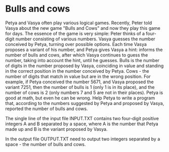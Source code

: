 # Bulls and cows

Petya and Vasya often play various logical games. Recently, Peter told Vasya about the new game &quot;Bulls and Cows&quot; and now they play this game for days. The essence of the game is very simple: Peter thinks of a four-digit number consisting of various numbers. Vasya guesses the number conceived by Petya, turning over possible options. Each time Vasya proposes a variant of his number, and Petya gives Vasya a hint: informs the number of bulls and cows, after which Vasya continues to guess the number, taking into account the hint, until he guesses. Bulls is the number of digits in the number proposed by Vasya, coinciding in value and standing in the correct position in the number conceived by Petya. Cows - the number of digits that match in value but are in the wrong position. For example, if Petya conceived the number 5671, and Vasya proposed the variant 7251, then the number of bulls is 1 (only 1 is in its place), and the number of cows is 2 (only numbers 7 and 5 are not in their places). Petya is good at math, but even he can be wrong. Help Petya to write a program that, according to the numbers suggested by Petya and proposed by Vasya, reported the number of bulls and cows.

The single line of the input file INPUT.TXT contains two four-digit positive integers A and B separated by a space, where A is the number that Petya made up and B is the variant proposed by Vasya.

In the output file OUTPUT.TXT need to output two integers separated by a space - the number of bulls and cows.
